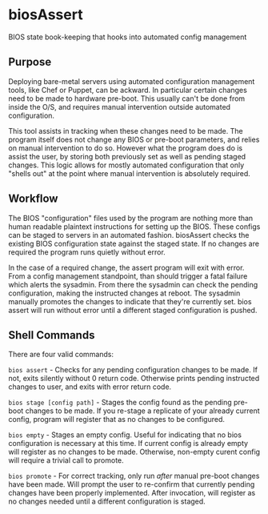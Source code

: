 # biosAssert
BIOS state book-keeping that hooks into automated config management

## Purpose

Deploying bare-metal servers using automated configuration management tools, like
Chef or Puppet, can be ackward. In particular certain changes need to be made to 
hardware pre-boot. This usually can't be done from inside the O/S, and requires
manual intervention outside automated configuration. 

This tool assists in tracking when these changes need to be made. The program itself
does not change any BIOS or pre-boot parameters, and relies on manual intervention to do
so. However what the program does do is assist the user, by storing both previously set
as well as pending staged changes. This logic allows for mostly automated configuration
that only "shells out" at the point where manual intervention is absolutely required.

## Workflow

The BIOS "configuration" files used by the program are nothing more than human readable
plaintext instructions for setting up the BIOS. These configs can be staged to servers
in an automated fashion. biosAssert checks the existing BIOS configuration state against
the staged state. If no changes are required the program runs quietly without error.

In the case of a required change, the assert program will exit with error. From a config
management standpoint, than should trigger a fatal failure which alerts the sysadmin. From
there the sysadmin can check the pending configuration, making the instructed changes at
reboot. The sysadmin manually promotes the changes to indicate that they're currently set.
bios assert will run without error until a different staged configuration is pushed.

## Shell Commands

There are four valid commands:

````bios assert```` - Checks for any pending configuration changes to be made. If not, exits
silently without 0 return code. Otherwise prints pending instructed changes to user, and exits
with error return code.

````bios stage [config path]```` - Stages the config found as the pending pre-boot changes to be 
made. If you re-stage a replicate of your already current config, program will register that as
no changes to be configured.

````bios empty```` - Stages an empty config. Useful for indicating that no bios configuration is
necessary at this time. If current config is already empty will register as no changes to be made.
Otherwise, non-empty curent config will require a trivial call to promote.

````bios promote```` - For correct tracking, only run *after* manual pre-boot changes have been
made. Will prompt the user to re-confirm that currently pending changes have been properly 
implemented. After invocation, will register as no changes needed until a different configuration
is staged.


